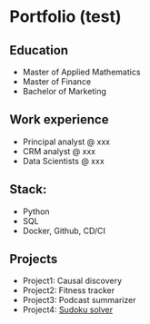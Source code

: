 # Portfolio (test)

## Education
- Master of Applied Mathematics
- Master of Finance
- Bachelor of Marketing

## Work experience
- Principal analyst @ xxx
- CRM analyst @ xxx
- Data Scientists @ xxx

## Stack:
- Python
- SQL
- Docker, Github, CD/CI

## Projects
- Project1: Causal discovery
- Project2: Fitness tracker
- Project3: Podcast summarizer
- Project4: [Sudoku solver](https://github.com/indrekanda/2024_sudoku_solver)

